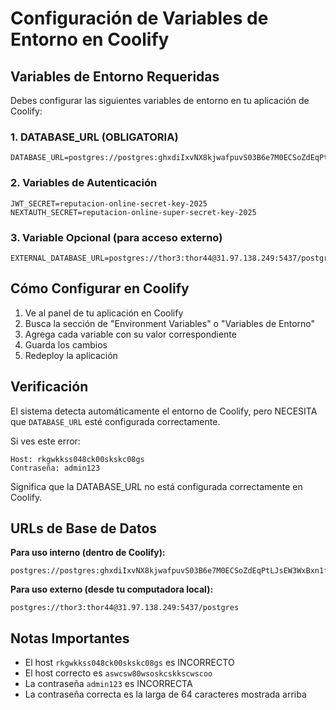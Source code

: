 # Configuración de Variables de Entorno en Coolify

## Variables de Entorno Requeridas

Debes configurar las siguientes variables de entorno en tu aplicación de Coolify:

### 1. DATABASE_URL (OBLIGATORIA)
```
DATABASE_URL=postgres://postgres:ghxdiIxvNX8kjwafpuvS03B6e7M0ECSoZdEqPtLJsEW3WxBxn1f6USpp4vb42HIc@aswcsw80wsoskcskkscwscoo:5432/postgres
```

### 2. Variables de Autenticación
```
JWT_SECRET=reputacion-online-secret-key-2025
NEXTAUTH_SECRET=reputacion-online-super-secret-key-2025
```

### 3. Variable Opcional (para acceso externo)
```
EXTERNAL_DATABASE_URL=postgres://thor3:thor44@31.97.138.249:5437/postgres
```

## Cómo Configurar en Coolify

1. Ve al panel de tu aplicación en Coolify
2. Busca la sección de "Environment Variables" o "Variables de Entorno"
3. Agrega cada variable con su valor correspondiente
4. Guarda los cambios
5. Redeploy la aplicación

## Verificación

El sistema detecta automáticamente el entorno de Coolify, pero NECESITA que `DATABASE_URL` esté configurada correctamente.

Si ves este error:
```
Host: rkgwkkss048ck00skskc08gs
Contraseña: admin123
```

Significa que la DATABASE_URL no está configurada correctamente en Coolify.

## URLs de Base de Datos

**Para uso interno (dentro de Coolify):**
```
postgres://postgres:ghxdiIxvNX8kjwafpuvS03B6e7M0ECSoZdEqPtLJsEW3WxBxn1f6USpp4vb42HIc@aswcsw80wsoskcskkscwscoo:5432/postgres
```

**Para uso externo (desde tu computadora local):**
```
postgres://thor3:thor44@31.97.138.249:5437/postgres
```

## Notas Importantes

- El host `rkgwkkss048ck00skskc08gs` es INCORRECTO
- El host correcto es `aswcsw80wsoskcskkscwscoo`
- La contraseña `admin123` es INCORRECTA
- La contraseña correcta es la larga de 64 caracteres mostrada arriba